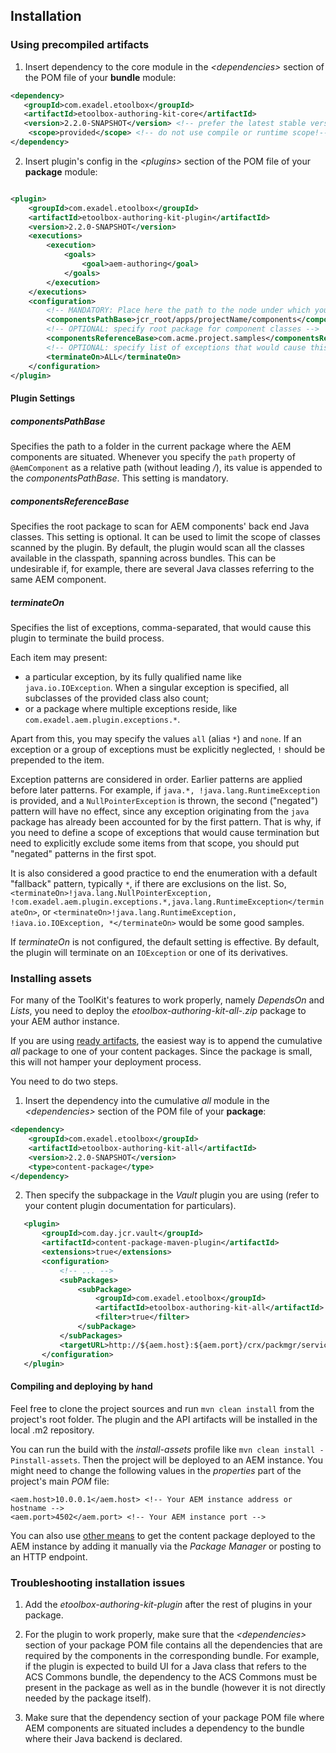 <!--
layout: content
title: Installation
seoTitle: Installation - Exadel Authoring Kit
-->
## Installation

### Using precompiled artifacts

1) Insert dependency to the core module in the _\<dependencies>_ section of the POM file of your **bundle** module:
```xml
<dependency>
   <groupId>com.exadel.etoolbox</groupId>
   <artifactId>etoolbox-authoring-kit-core</artifactId>
   <version>2.2.0-SNAPSHOT</version> <!-- prefer the latest stable version whenever possible -->
    <scope>provided</scope> <!-- do not use compile or runtime scope!-->
</dependency>
```
2) Insert plugin's config in the _\<plugins>_ section of the POM file of your **package** module:
```xml

<plugin>
    <groupId>com.exadel.etoolbox</groupId>
    <artifactId>etoolbox-authoring-kit-plugin</artifactId>
    <version>2.2.0-SNAPSHOT</version>
    <executions>
        <execution>
            <goals>
                <goal>aem-authoring</goal>
            </goals>
        </execution>
    </executions>
    <configuration>
        <!-- MANDATORY: Place here the path to the node under which your component nodes are stored -->
        <componentsPathBase>jcr_root/apps/projectName/components</componentsPathBase>
        <!-- OPTIONAL: specify root package for component classes -->
        <componentsReferenceBase>com.acme.project.samples</componentsReferenceBase>
        <!-- OPTIONAL: specify list of exceptions that would cause this plugin to terminate -->
        <terminateOn>ALL</terminateOn>
    </configuration>
</plugin>
```
#### Plugin Settings

##### componentsPathBase

Specifies the path to a folder in the current package where the AEM components are situated. Whenever you specify the `path` property of `@AemComponent` as a relative path (without leading */*), its value is appended to the _componentsPathBase_. This setting is mandatory.

##### componentsReferenceBase

Specifies the root package to scan for AEM components' back end Java classes. This setting is optional. It can be used to limit the scope of classes scanned by the plugin. By default, the plugin would scan all the classes available in the classpath, spanning across bundles. This can be undesirable if, for example, there are several Java classes referring to the same AEM component.

##### terminateOn

Specifies the list of exceptions, comma-separated, that would cause this plugin to terminate
the build process.

Each item may present:
- a particular exception, by its fully qualified name like `java.io.IOException`. When a singular exception is specified, all subclasses of the provided class also count;
- or a package where multiple exceptions reside, like `com.exadel.aem.plugin.exceptions.*`.

Apart from this, you may specify the values `all` (alias `*`) and `none`.
If an exception or a group of exceptions must be explicitly neglected, `!` should be prepended to the item.

Exception patterns are considered in order. Earlier patterns are applied before later patterns. For example, if `java.*, !java.lang.RuntimeException` is provided, and a `NullPointerException` is thrown, the second ("negated") pattern will have no effect, since any exception originating from the `java` package has already been accounted for by the first pattern. That is why, if you need to define a scope of exceptions that would cause termination but need to explicitly exclude some items from that scope, you should put "negated" patterns in the first spot.

It is also considered a good practice to end the enumeration with a default "fallback" pattern, typically `*`, if there are exclusions on the list. So, `<terminateOn>!java.lang.NullPointerException, !com.exadel.aem.plugin.exceptions.*,java.lang.RuntimeException</terminateOn>`, or `<terminateOn>!java.lang.RuntimeException, !iava.io.IOException, *</terminateOn>` would be some good samples.

If *terminateOn* is not configured, the default setting is effective. By default, the plugin will terminate on an `IOException` or one of its derivatives.

### Installing assets

For many of the ToolKit's features to work properly, namely *DependsOn* and *Lists*, you need to deploy the _etoolbox-authoring-kit-all-<version>.zip_ package to your AEM author instance.

If you are using <u>ready artifacts</u>, the easiest way is to append the cumulative _all_ package to one of your content packages. Since the package is small, this will not hamper your deployment process.

You need to do two steps.
1) Insert the dependency into the cumulative _all_ module in the _\<dependencies>_ section of the POM file of your **package**:
```xml
<dependency>
    <groupId>com.exadel.etoolbox</groupId>
    <artifactId>etoolbox-authoring-kit-all</artifactId>
    <version>2.2.0-SNAPSHOT</version>
    <type>content-package</type>
</dependency>
```
2) Then specify the subpackage in the _Vault_ plugin  you are using (refer to your content plugin documentation for particulars).
 ```xml
    <plugin>
        <groupId>com.day.jcr.vault</groupId>
        <artifactId>content-package-maven-plugin</artifactId>
        <extensions>true</extensions>
        <configuration>
            <!-- ... -->
            <subPackages>
                <subPackage>
                    <groupId>com.exadel.etoolbox</groupId>
                    <artifactId>etoolbox-authoring-kit-all</artifactId>
                    <filter>true</filter>
                </subPackage>
            </subPackages>
            <targetURL>http://${aem.host}:${aem.port}/crx/packmgr/service.jsp</targetURL>
        </configuration>
    </plugin>
```

#### Compiling and deploying by hand

Feel free to clone the project sources and run ```mvn clean install``` from the project's root folder. The plugin and the API artifacts will be installed in the local .m2 repository.

You can run the build with the *install-assets* profile like `mvn clean install -Pinstall-assets`. Then the project will be deployed to an AEM instance. You might need to change the following values in the *properties* part of the project's main _POM_ file:
```
<aem.host>10.0.0.1</aem.host> <!-- Your AEM instance address or hostname -->
<aem.port>4502</aem.port> <!-- Your AEM instance port -->
```

You can also use <u>other means</u> to get the content package deployed to the AEM instance by adding it manually via the _Package Manager_ or posting to an HTTP endpoint.

### Troubleshooting installation issues

1) Add the _etoolbox-authoring-kit-plugin_ after the rest of plugins in your package.

2) For the plugin to work properly, make sure that the _\<dependencies>_ section of your package POM file contains all the dependencies that are required by the components in the corresponding bundle. For example, if the plugin is expected to build UI for a Java class that refers to the ACS Commons bundle, the dependency to the ACS Commons must be present in the package as well as in the bundle (however it is not directly needed by the package itself).

3) Make sure that the dependency section of your package POM file where AEM components are situated includes a dependency to the bundle where their Java backend is declared.
